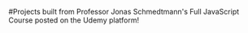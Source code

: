 
#Projects built from Professor Jonas Schmedtmann's Full JavaScript Course posted on the Udemy platform!
